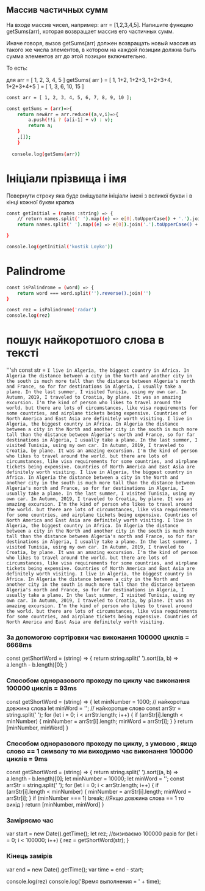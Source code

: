 ## Массив частичных сумм
На входе массив чисел, например: arr = [1,2,3,4,5].
Напишите функцию getSums(arr), которая возвращает массив его частичных сумм.

Иначе говоря, вызов getSums(arr) должен возвращать новый массив из такого же числа элементов, в котором на каждой позиции должна быть сумма элементов arr до этой позиции включительно.

То есть:

для arr = [ 1, 2, 3, 4, 5 ]
getSums( arr ) = [ 1, 1+2, 1+2+3, 1+2+3+4, 1+2+3+4+5 ] = [ 1, 3, 6, 10, 15 ]

```sh
const arr = [ 1, 2, 3, 4, 5, 6, 7, 8, 9, 10 ];

const getSums = (arr)=>{
    return newArr = arr.reduce((a,v,i)=>{
        a.push(!!i ? (a[i-1] + v) : v);
        return a;
    }
    ,[]);
    }
  
  console.log(getSums(arr))
```

# Ініціали прізвища і імя
Повернути строку яка буде вміщувати ініціали імені з великої букви і в кінці кожної букви крапка
```sh
const getInitial = (names :string) => {
    // return names.split(' ').map((e) => e[0].toUpperCase() + '.').join('')
    return names.split(' ').map((e) => e[0]).join('.').toUpperCase() + '.'

}

console.log(getInitial('kostik Loyko'))
```

# Palindrome
```sh
const isPalindrome = (word) => {
    return word === word.split('').reverse().join('')
}

const rez = isPalindrome('radar')
console.log(rez)
```

# пошук найкоротшого слова в тексті

'''sh
const str = `I live in Algeria, the biggest country in Africa. In Algeria the distance between a city in the North and another city in the south is much more tall than the distance between Algeria's north and France, so for far destinations in Algeria, I usually take a plane.
In the last summer, I visited Tunisia, using my own car.
In Autumn, 2019, I traveled to Croatia, by plane. It was an amazing excursion.
I'm the kind of person who likes to travel around the world. but there are lots of circumstances, like visa requirements for some countries, and airplane tickets being expensive.
Countries of North America and East Asia are definitely worth visiting.
I live in Algeria, the biggest country in Africa. In Algeria the distance between a city in the North and another city in the south is much more tall than the distance between Algeria's north and France, so for far destinations in Algeria, I usually take a plane.
In the last summer, I visited Tunisia, using my own car.
In Autumn, 2019, I traveled to Croatia, by plane. It was an amazing excursion.
I'm the kind of person who likes to travel around the world. but there are lots of circumstances, like visa requirements for some countries, and airplane tickets being expensive.
Countries of North America and East Asia are definitely worth visiting.
I live in Algeria, the biggest country in Africa. In Algeria the distance between a city in the North and another city in the south is much more tall than the distance between Algeria's north and France, so for far destinations in Algeria, I usually take a plane.
In the last summer, I visited Tunisia, using my own car.
In Autumn, 2019, I traveled to Croatia, by plane. It was an amazing excursion.
I'm the kind of person who likes to travel around the world. but there are lots of circumstances, like visa requirements for some countries, and airplane tickets being expensive.
Countries of North America and East Asia are definitely worth visiting.
I live in Algeria, the biggest country in Africa. In Algeria the distance between a city in the North and another city in the south is much more tall than the distance between Algeria's north and France, so for far destinations in Algeria, I usually take a plane.
In the last summer, I visited Tunisia, using my own car.
In Autumn, 2019, I traveled to Croatia, by plane. It was an amazing excursion.
I'm the kind of person who likes to travel around the world. but there are lots of circumstances, like visa requirements for some countries, and airplane tickets being expensive.
Countries of North America and East Asia are definitely worth visiting.
I live in Algeria, the biggest country in Africa. In Algeria the distance between a city in the North and another city in the south is much more tall than the distance between Algeria's north and France, so for far destinations in Algeria, I usually take a plane.
In the last summer, I visited Tunisia, using my own car.
In Autumn, 2019, I traveled to Croatia, by plane. It was an amazing excursion.
I'm the kind of person who likes to travel around the world. but there are lots of circumstances, like visa requirements for some countries, and airplane tickets being expensive.
Countries of North America and East Asia are definitely worth visiting.`

### За допомогою сортіровки час виконання 100000 циклів = 6668ms
const getShortWord = (string) => {
    return string.split(' ').sort((a, b) => a.length - b.length)[0];
}

### Способом одноразового проходу по циклу час виконання 100000 циклів = 93ms
const getShortWord = (string) => {
     let minNumber = 1000; // найкоротша довжина слова
     let minWord = ''; // найкоротше слово
     const arrStr = string.split(' ');
     for (let i = 0; i < arrStr.length; i++) {
         if (arrStr[i].length < minNumber) {
             minNumber = arrStr[i].length;
             minWord = arrStr[i];
         }
     }
     return [minNumber, minWord]
}
### Способом одноразового проходу по циклу, з умовою , якщо слово  == 1 символу то ми виходимо час виконання 100000 циклів = 9ms
const getShortWord = (string) => {
    return string.split(' ').sort((a, b) => a.length - b.length)[0];
     let minNumber = 10000;
     let minWord = '';
     const arrStr = string.split(' ');
     for (let i = 0; i < arrStr.length; i++) {
         if (arrStr[i].length < minNumber) {
             minNumber = arrStr[i].length;
             minWord = arrStr[i];
         }
          if (minNumber === 1) break; //Якщо довжина слова == 1 то вихід
     }
     return [minNumber, minWord]
}

### Заміряємо час
var start = new Date().getTime();
let rez;
//визиваємо 100000 разів 
for (let i = 0; i < 100000; i++) {
    rez = getShortWord(str);
}

### Кінець замірів
var end = new Date().getTime();
var time = end - start;


console.log(rez)
console.log('Время выполнения = ' + time);
```
